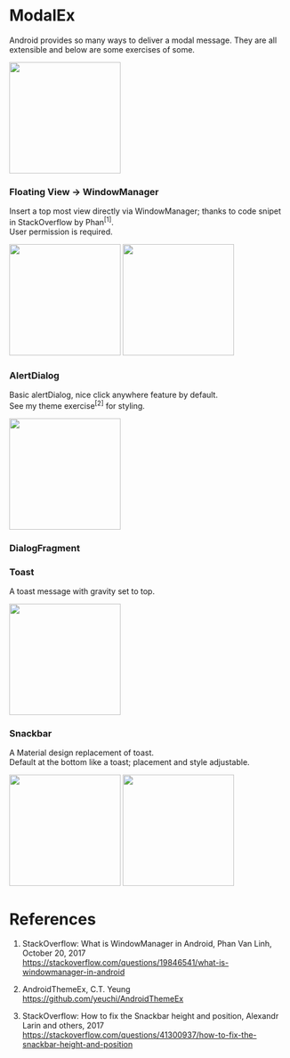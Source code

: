 # ModalEx

Android provides so many ways to deliver a modal message.
They are all extensible and below are some exercises of some.

<img width="200" src="https://user-images.githubusercontent.com/1282659/107152036-65f50a00-692b-11eb-83f1-6747fb92f737.png">

### Floating View -> WindowManager

Insert a top most view directly via WindowManager; thanks to code snipet in StackOverflow by Phan<sup>[1]</sup>.  \
User permission is required.

<img width="200" src="https://user-images.githubusercontent.com/1282659/107150765-24f9f700-6925-11eb-8b84-0afda601c856.png"> <img width="200" src="https://user-images.githubusercontent.com/1282659/107150767-262b2400-6925-11eb-8702-17f9ca14ce34.png">

### AlertDialog

Basic alertDialog, nice click anywhere feature by default.  
See my theme exercise<sup>[2]</sup> for styling.  

<img width="200" src="https://user-images.githubusercontent.com/1282659/107152033-655c7380-692b-11eb-83ca-faef7bbd01a1.png"> 

### DialogFragment

### Toast

A toast message with gravity set to top.

<img width="200" src="https://user-images.githubusercontent.com/1282659/107152371-18799c80-692d-11eb-9c8d-ce62d04b1eba.png">

### Snackbar 

A Material design replacement of toast. \
Default at the bottom like a toast; placement and style adjustable. 

<img width="200" src="https://user-images.githubusercontent.com/1282659/107158343-00b31000-694f-11eb-9dfb-18f804195448.png"> <img width="200" src="https://user-images.githubusercontent.com/1282659/107158344-014ba680-694f-11eb-80b7-da926bd2ea39.png">


# References

1. StackOverflow: What is WindowManager in Android, Phan Van Linh, October 20, 2017 \
https://stackoverflow.com/questions/19846541/what-is-windowmanager-in-android

2. AndroidThemeEx, C.T. Yeung \
https://github.com/yeuchi/AndroidThemeEx

3. StackOverflow: How to fix the Snackbar height and position, Alexandr Larin and others, 2017 \
https://stackoverflow.com/questions/41300937/how-to-fix-the-snackbar-height-and-position

